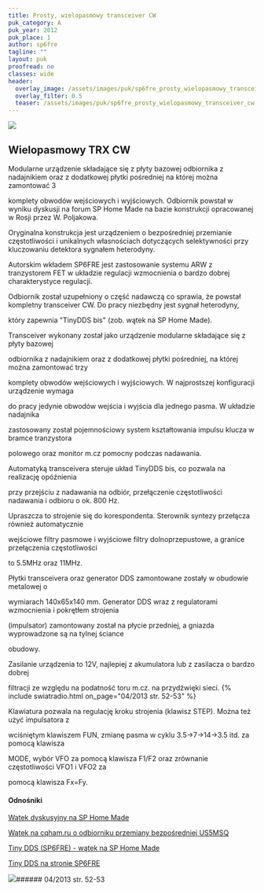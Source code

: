 ```yaml
---
title: Prosty, wielopasmowy transceiver CW
puk_category: A
puk_year: 2012
puk_place: 1
author: sp6fre
tagline: ""
layout: puk
proofread: no
classes: wide
header:
  overlay_image: /assets/images/puk/sp6fre_prosty_wielopasmowy_transceiver_cw.jpg
  overlay_filter: 0.5
  teaser: /assets/images/puk/sp6fre_prosty_wielopasmowy_transceiver_cw.jpg
---
```






 



![](assets/data/img/projects/2012-1-0.jpg) 



Wielopasmowy TRX CW
-------------------





 Modularne urządzenie składające się z płyty bazowej odbiornika z nadajnikiem oraz z dodatkowej płytki pośredniej na której można zamontować 3

 komplety obwodów wejściowych i wyjściowych. Odbiornik powstał w wyniku dyskusji na forum SP Home Made na bazie konstrukcji opracowanej w Rosji przez W. Poljakowa.






 Oryginalna konstrukcja jest urządzeniem o bezpośredniej przemianie częstotliwości i unikalnych własnościach dotyczących selektywności przy kluczowaniu detektora sygnałem heterodyny.

 Autorskim wkładem SP6FRE jest zastosowanie systemu ARW z tranzystorem FET w układzie regulacji wzmocnienia o bardzo dobrej charakterystyce regulacji.






 Odbiornik został uzupełniony o część nadawczą co sprawia, że powstał kompletny transceiver CW. Do pracy niezbędny jest sygnał heterodyny,

 który zapewnia "TinyDDS bis" (zob. wątek na SP Home Made).

 






Transceiver wykonany został jako urządzenie modularne składające się z płyty bazowej

odbiornika z nadajnikiem oraz z dodatkowej płytki pośredniej, na której można zamontować trzy

komplety obwodów wejściowych i wyjściowych. W najprostszej konfiguracji urządzenie wymaga

do pracy jedynie obwodów wejścia i wyjścia dla jednego pasma. W układzie nadajnika

zastosowany został pojemnościowy system kształtowania impulsu klucza w bramce tranzystora

polowego oraz monitor m.cz pomocny podczas nadawania.






Automatyką transceivera steruje układ TinyDDS bis, co pozwala na realizację opóźnienia

przy przejściu z nadawania na odbiór, przełączenie częstotliwości nadawania i odbioru o ok. 800 Hz.

Upraszcza to strojenie się do korespondenta. Sterownik syntezy przełącza również automatycznie

wejściowe filtry pasmowe i wyjściowe filtry dolnoprzepustowe, a granice przełączenia częstotliwości

to 5.5MHz oraz 11MHz.






Płytki transceivera oraz generator DDS zamontowane zostały w obudowie metalowej o

wymiarach 140x65x140 mm. Generator DDS wraz z regulatorami wzmocnienia i pokrętłem strojenia

(impulsator) zamontowany został na płycie przedniej, a gniazda wyprowadzone są na tylnej ściance

obudowy.






Zasilanie urządzenia to 12V, najlepiej z akumulatora lub z zasilacza o bardzo dobrej

filtracji ze względu na podatność toru m.cz. na przydźwięki sieci.
{% include swiatradio.html on_page="04/2013 str. 52-53" %}





Klawiatura pozwala na regulację kroku strojenia (klawisz STEP). Można też użyć impulsatora z

wciśniętym klawiszem FUN, zmianę pasma w cyklu 3.5->7->14->3.5 itd. za pomocą klawisza

MODE, wybór VFO za pomocą klawisza F1/F2 oraz zrównanie częstotliwości VFO1 i VFO2 za

pomocą klawisza Fx=Fy.







#### Odnośniki

[Wątek dyskusyjny na SP Home Made](http://sp-hm.pl/thread-1326.html)

[Wątek na cqham.ru o odbiorniku przemiany bezpośredniej US5MSQ](http://www.cqham.ru/trx92_13.htm)

[Tiny DDS (SP6FRE) - wątek na SP Home Made](http://sp-hm.pl/thread-1364.html)

[Tiny DDS na stronie SP6FRE](http://lx-net.pl/hr/dds/tiny_dds.html)

 



![](assets/img/logo/sr_logo_s.jpg)###### 04/2013 str. 52-53

 





 


